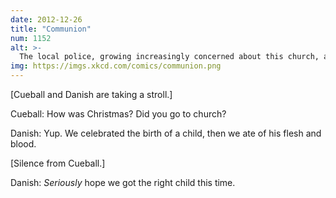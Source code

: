 ```yaml
---
date: 2012-12-26
title: "Communion"
num: 1152
alt: >-
  The local police, growing increasingly concerned about this church, ask parishioners to take a sip of wine and then spit it back out for DNA testing. It's blood, and it matches a 1970s murder victim.
img: https://imgs.xkcd.com/comics/communion.png
---
```

[Cueball and Danish are taking a stroll.]

Cueball: How was Christmas? Did you go to church?

Danish: Yup. We celebrated the birth of a child, then we ate of his flesh and blood.

[Silence from Cueball.]

Danish: *Seriously* hope we got the right child this time.